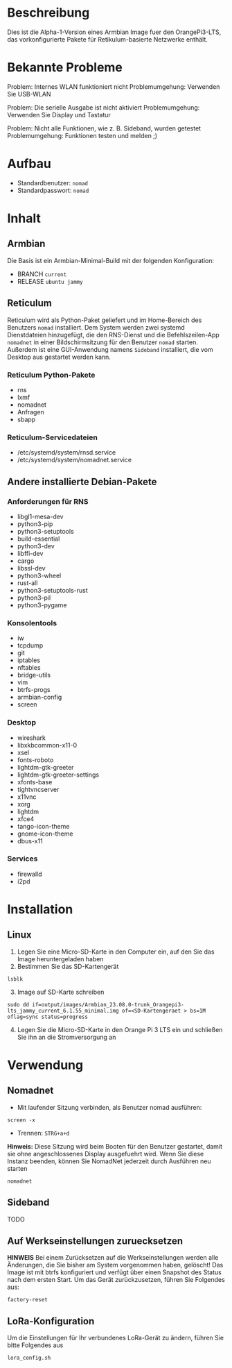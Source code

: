 # Beschreibung
Dies ist die Alpha-1-Version eines Armbian Image fuer den OrangePi3-LTS, das vorkonfigurierte Pakete für Retikulum-basierte Netzwerke enthält.

# Bekannte Probleme
Problem: Internes WLAN funktioniert nicht
Problemumgehung: Verwenden Sie USB-WLAN

Problem: Die serielle Ausgabe ist nicht aktiviert
Problemumgehung: Verwenden Sie Display und Tastatur

Problem: Nicht alle Funktionen, wie z. B. Sideband, wurden getestet
Problemumgehung: Funktionen testen und melden ;)

# Aufbau
- Standardbenutzer: `nomad`
- Standardpasswort: `nomad`

# Inhalt
## Armbian
Die Basis ist ein Armbian-Minimal-Build mit der folgenden Konfiguration:
- BRANCH `current` 
- RELEASE `ubuntu jammy`

## Reticulum
Reticulum wird als Python-Paket geliefert und im Home-Bereich des Benutzers `nomad` installiert. Dem System werden zwei systemd Dienstdateien hinzugefügt, die den RNS-Dienst und die Befehlszeilen-App `nomadnet` in einer Bildschirmsitzung für den Benutzer `nomad` starten. Außerdem ist eine GUI-Anwendung namens `Sideband` installiert, die vom Desktop aus gestartet werden kann.

### Reticulum Python-Pakete
- rns
- lxmf
- nomadnet
- Anfragen
- sbapp

### Reticulum-Servicedateien
- /etc/systemd/system/rnsd.service
- /etc/systemd/system/nomadnet.service

## Andere installierte Debian-Pakete

### Anforderungen für RNS
- libgl1-mesa-dev
- python3-pip
- python3-setuptools
- build-essential
- python3-dev
- libffi-dev
- cargo
- libssl-dev
- python3-wheel
- rust-all
- python3-setuptools-rust
- python3-pil
- python3-pygame

### Konsolentools
- iw
- tcpdump
- git
- iptables
- nftables
- bridge-utils
- vim
- btrfs-progs
- armbian-config
- screen

### Desktop
- wireshark
- libxkbcommon-x11-0
- xsel
- fonts-roboto
- lightdm-gtk-greeter
- lightdm-gtk-greeter-settings
- xfonts-base
- tightvncserver
- x11vnc
- xorg
- lightdm
- xfce4
- tango-icon-theme
- gnome-icon-theme
- dbus-x11

### Services
- firewalld
- i2pd

# Installation
## Linux
1. Legen Sie eine Micro-SD-Karte in den Computer ein, auf den Sie das Image heruntergeladen haben
2. Bestimmen Sie das SD-Kartengerät
```
lsblk
```
3. Image auf SD-Karte schreiben
```
sudo dd if=output/images/Armbian_23.08.0-trunk_Orangepi3-lts_jammy_current_6.1.55_minimal.img of=<SD-Kartengeraet > bs=1M oflag=sync status=progress
```
4. Legen Sie die Micro-SD-Karte in den Orange Pi 3 LTS ein und schließen Sie ihn an die Stromversorgung an


# Verwendung
## Nomadnet
- Mit laufender Sitzung verbinden, als Benutzer nomad ausführen:
```
screen -x
```

- Trennen:
`STRG+a+d`

**Hinweis:** Diese Sitzung wird beim Booten für den Benutzer gestartet, damit sie ohne angeschlossenes Display ausgefuehrt wird. Wenn Sie diese Instanz beenden, können Sie NomadNet jederzeit durch Ausführen neu starten
```
nomadnet
```

## Sideband 
TODO

## Auf Werkseinstellungen zuruecksetzen 
**HINWEIS** Bei einem Zurücksetzen auf die Werkseinstellungen werden alle Änderungen, die Sie bisher am System vorgenommen haben, gelöscht!
Das Image ist mit btrfs konfiguriert und verfügt über einen Snapshot des Status nach dem ersten Start. Um das Gerät zurückzusetzen, führen Sie Folgendes aus:
```
factory-reset
```

## LoRa-Konfiguration
Um die Einstellungen für Ihr verbundenes LoRa-Gerät zu ändern, führen Sie bitte Folgendes aus
```
lora_config.sh
```
